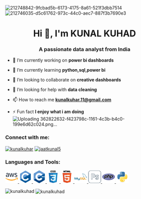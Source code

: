 
![212748842-9fcbad5b-6173-4175-8a61-521f3dbb7514](https://github.com/user-attachments/assets/04d28bbb-0ea5-4bd6-84f3-6ad9368038ab)
![212746035-d5c61762-973c-44c0-aec7-887f3b7690e3](https://github.com/user-attachments/assets/e460bbc3-18b0-4dfb-86dd-ad34b1d9a29a)



<h1 align="center">Hi 👋, I'm KUNAL KUHAD</h1>
<h3 align="center">A passionate data analyst from India</h3>


- 🔭 I’m currently working on **power bi dashboards**

- 🌱 I’m currently learning **python,sql,power bi**

- 👯 I’m looking to collaborate on **creative dashboards**

- 🤝 I’m looking for help with **data cleaning**

- 📫 How to reach me **kunalkuhar.11@gmail.com**

- ⚡ Fun fact **I enjoy what i am doing**
![Uploading 362822632-f423798c-1161-4c3b-b4c0-199e6d62c024.png…]()

<h3 align="left">Connect with me:</h3>
<p align="left">
<a href="https://linkedin.com/in/kunalkuhar" target="blank"><img align="center" src="https://raw.githubusercontent.com/rahuldkjain/github-profile-readme-generator/master/src/images/icons/Social/linked-in-alt.svg" alt="kunalkuhar" height="30" width="40" /></a>
<a href="https://instagram.com/jaatkunal5" target="blank"><img align="center" src="https://raw.githubusercontent.com/rahuldkjain/github-profile-readme-generator/master/src/images/icons/Social/instagram.svg" alt="jaatkunal5" height="30" width="40" /></a>
</p>

<h3 align="left">Languages and Tools:</h3>
<p align="left"> <a href="https://aws.amazon.com" target="_blank" rel="noreferrer"> <img src="https://raw.githubusercontent.com/devicons/devicon/master/icons/amazonwebservices/amazonwebservices-original-wordmark.svg" alt="aws" width="40" height="40"/> </a> <a href="https://www.cprogramming.com/" target="_blank" rel="noreferrer"> <img src="https://raw.githubusercontent.com/devicons/devicon/master/icons/c/c-original.svg" alt="c" width="40" height="40"/> </a> <a href="https://www.w3schools.com/cpp/" target="_blank" rel="noreferrer"> <img src="https://raw.githubusercontent.com/devicons/devicon/master/icons/cplusplus/cplusplus-original.svg" alt="cplusplus" width="40" height="40"/> </a> <a href="https://www.w3schools.com/css/" target="_blank" rel="noreferrer"> <img src="https://raw.githubusercontent.com/devicons/devicon/master/icons/css3/css3-original-wordmark.svg" alt="css3" width="40" height="40"/> </a> <a href="https://www.w3.org/html/" target="_blank" rel="noreferrer"> <img src="https://raw.githubusercontent.com/devicons/devicon/master/icons/html5/html5-original-wordmark.svg" alt="html5" width="40" height="40"/> </a> <a href="https://www.mysql.com/" target="_blank" rel="noreferrer"> <img src="https://raw.githubusercontent.com/devicons/devicon/master/icons/mysql/mysql-original-wordmark.svg" alt="mysql" width="40" height="40"/> </a> <a href="https://www.photoshop.com/en" target="_blank" rel="noreferrer"> <img src="https://raw.githubusercontent.com/devicons/devicon/master/icons/photoshop/photoshop-line.svg" alt="photoshop" width="40" height="40"/> </a> <a href="https://www.php.net" target="_blank" rel="noreferrer"> <img src="https://raw.githubusercontent.com/devicons/devicon/master/icons/php/php-original.svg" alt="php" width="40" height="40"/> </a> <a href="https://www.python.org" target="_blank" rel="noreferrer"> <img src="https://raw.githubusercontent.com/devicons/devicon/master/icons/python/python-original.svg" alt="python" width="40" height="40"/> </a> </p>

<p><img align="left" src="https://github-readme-stats.vercel.app/api/top-langs?username=kunalkuhad&show_icons=true&locale=en&layout=compact" alt="kunalkuhad" /></p>

<p>&nbsp;<img align="center" src="https://github-readme-stats.vercel.app/api?username=kunalkuhad&show_icons=true&locale=en" alt="kunalkuhad" /></p>
